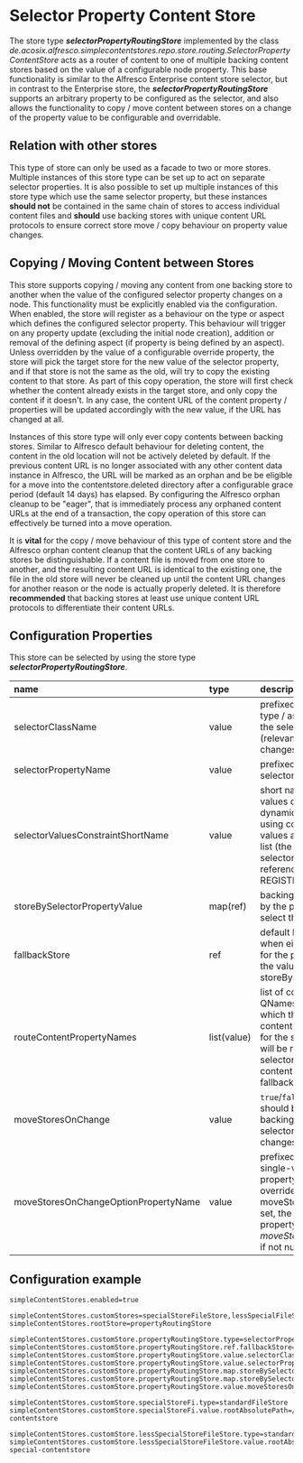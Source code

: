 # Selector Property Content Store

The store type **_selectorPropertyRoutingStore_** implemented by the class _de.acosix.alfresco.simplecontentstores.repo.store.routing.SelectorPropertyContentStore_ acts as a router of content to one of multiple backing content stores based on the value of a configurable node property. This base functionality is similar to the Alfresco Enterprise content store selector, but in contrast to the Enterprise store, the **_selectorPropertyRoutingStore_** supports an arbitrary property to be configured as the selector, and also allows the functionality to copy / move content between stores on a change of the property value to be configurable and overridable. 

## Relation with other stores

This type of store can only be used as a facade to two or more stores. Multiple instances of this store type can be set up to act on separate selector properties. It is also possible to set up multiple instances of this store type which use the same selector property, but these instances **should not** be contained in the same chain of stores to access individual content files and **should** use backing stores with unique content URL protocols to ensure correct store move / copy behaviour on property value changes.

## Copying / Moving Content between Stores

This store supports copying / moving any content from one backing store to another when the value of the configured selector property changes on a node. This functionality must be explicitly enabled via the configuration. When enabled, the store will register as a behaviour on the type or aspect which defines the configured selector property. This behaviour will trigger on any property update (excluding the initial node creation), addition or removal of the defining aspect (if property is being defined by an aspect). Unless overridden by the value of a configurable override property, the store will pick the target store for the new value of the selector property, and if that store is not the same as the old, will try to copy the existing content to that store. As part of this copy operation, the store will first check whether the content already exists in the target store, and only copy the content if it doesn't. In any case, the content URL of the content property / properties will be updated accordingly with the new value, if the URL has changed at all.

Instances of this store type will only ever copy contents between backing stores. Similar to Alfresco default behaviour for deleting content, the content in the old location will not be actively deleted by default. If the previous content URL is no longer associated with any other content data instance in Alfresco, the URL will be marked as an orphan and be be eligible for a move into the contentstore.deleted directory after a configurable grace period (default 14 days) has elapsed. By configuring the Alfresco orphan cleanup to be "eager", that is immediately process any orphaned content URLs at the end of a transaction, the copy operation of this store can effectively be turned into a move operation.

It is **vital** for the copy / move behaviour of this type of content store and the Alfresco orphan content cleanup that  the content URLs of any backing stores be distinguishable. If a content file is moved from one store to another, and the resulting content URL is identical to the existing one, the file in the old store will never be cleaned up until the content URL changes for another reason or the node is actually properly deleted. It is therefore **recommended** that backing stores at least use unique content URL protocols to differentiate their content URLs.

## Configuration Properties

This store can be selected by using the store type **_selectorPropertyRoutingStore_**.

| name | type | description | default | optional |
| :---| :--- | :--- | :--- | :--- |
| selectorClassName | value | prefixed or full QName of type / aspect associated with the selector property (relevant for handling changes via policies) |  | no |
| selectorPropertyName | value | prefixed or full QName of the selector property |  | no |
| selectorValuesConstraintShortName | value | short name of a list-of-values constraint that should dynamically be registered using configured selector values as the "allowedValues" list (the content model for the selector property may reference this via a REGISTERED constraint) |  | yes |
| storeBySelectorPropertyValue | map(ref) | backing content stores keyed by the property values that select them |  | no |
| fallbackStore | ref | default backing store to use when either no value exists for the property selector or the value is not mapped by storeBySelectorPropertyValue |  | no |
| routeContentPropertyNames | list(value) | list of content property QNames (prefixed or full) for which the store should route content - if set only content for the specified properties will be routed based on the selector property, all other content will be directed to the fallbackStore |  | yes |
| moveStoresOnChange | value | ``true``/``false`` to mark if content should be moved between backing stores when the selector property value changes | ``false`` | yes |
| moveStoresOnChangeOptionPropertyName | value | prefixed or full QName of a single-valued ``d:boolean`` property on nodes that can override moveStoresOnChange - if set, the boolean value of this property overrides the default _moveStoresOnChange_ setting if not null |  | yes |

## Configuration example

```text
simpleContentStores.enabled=true

simpleContentStores.customStores=specialStoreFileStore,lessSpecialFileStore,propertyRoutingStore,defaultTenantFileContentStore
simpleContentStores.rootStore=propertyRoutingStore

simpleContentStores.customStore.propertyRoutingStore.type=selectorPropertyStore
simpleContentStores.customStore.propertyRoutingStore.ref.fallbackStore=defaultTenantFileContentStore
simpleContentStores.customStore.propertyRoutingStore.value.selectorClassName=cm:storeSelector
simpleContentStores.customStore.propertyRoutingStore.value.selectorPropertyName=cm:storeName
simpleContentStores.customStore.propertyRoutingStore.map.storeBySelectorPropertyValue.ref.specialStore=specialStoreFileStore
simpleContentStores.customStore.propertyRoutingStore.map.storeBySelectorPropertyValue.ref.lessSpecialStore=lessSpecialStoreFileStore
simpleContentStores.customStore.propertyRoutingStore.value.moveStoresOnChange=true

simpleContentStores.customStore.specialStoreFi.type=standardFileStore
simpleContentStores.customStore.specialStoreFi.value.rootAbsolutePath=/mnt/alfresco/alf_data/special-contentstore

simpleContentStores.customStore.lessSpecialStoreFileStore.type=standardFileStore
simpleContentStores.customStore.lessSpecialStoreFileStore.value.rootAbsolutePath=/mnt/alfresco/alf_data/less-special-contentstore
```